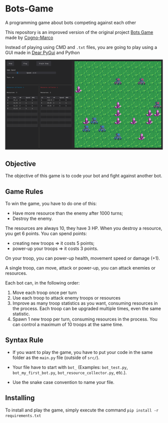 # Bots-Game
A programming game about bots competing against each other

This repository is an improved version of the original project
[Bots Game](https://github.com/Cogno-Marco/Bots-Game) made by
[Cogno-Marco](https://github.com/Cogno-Marco)

Instead of playing using CMD and `.txt` files, you are going to play using a GUI
made in [Dear PyGui](https://github.com/hoffstadt/DearPyGui) and Python

![](data/game.png)


## Objective

The objective of this game is to code your bot and fight against another bot.


## Game Rules

To win the game, you have to do one of this:
- Have more resource than the enemy after 1000 turns;
- Destroy the enemy.

The resources are always 10, they have 3 HP. When you destroy a resource, you get 6 points.
You can spend points:
- creating new troops => it costs 5 points;
- power-up your troops => it costs 3 points.

On your troop, you can power-up health, movement speed or damage (+1).

A single troop, can move, attack or power-up, you can attack enemies or resources.

Each bot can, in the following order:
1. Move each troop once per turn
2. Use each troop to attack enemy troops or resources
3. Improve as many troop statistics as you want, consuming resources in the process. Each troop can be upgraded multiple times, even the same statistic.
4. Spawn 1 new troop per turn, consuming resources in the process. You can control a maximum of 10 troops at the same time.


## Syntax Rule

- If you want to play the game, you have to put your code in the same folder as the `main.py` file (outside of `src/`).

- Your file have to start with `bot_` (Examples: `bot_test.py`, `bot_my_first_bot.py`, `bot_resource_collector.py`, etc.).

- Use the snake case convention to name your file.

## Installing

To install and play the game, simply execute the command `pip install -r requirements.txt`
